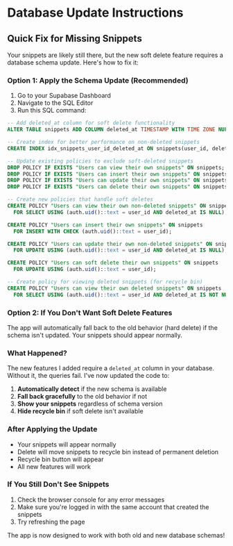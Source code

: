 # Database Update Instructions

## Quick Fix for Missing Snippets

Your snippets are likely still there, but the new soft delete feature requires a database schema update. Here's how to fix it:

### Option 1: Apply the Schema Update (Recommended)

1. Go to your Supabase Dashboard
2. Navigate to the SQL Editor
3. Run this SQL command:

```sql
-- Add deleted_at column for soft delete functionality
ALTER TABLE snippets ADD COLUMN deleted_at TIMESTAMP WITH TIME ZONE NULL;

-- Create index for better performance on non-deleted snippets
CREATE INDEX idx_snippets_user_id_deleted_at ON snippets(user_id, deleted_at);

-- Update existing policies to exclude soft-deleted snippets
DROP POLICY IF EXISTS "Users can view their own snippets" ON snippets;
DROP POLICY IF EXISTS "Users can insert their own snippets" ON snippets;
DROP POLICY IF EXISTS "Users can update their own snippets" ON snippets;
DROP POLICY IF EXISTS "Users can delete their own snippets" ON snippets;

-- Create new policies that handle soft deletes
CREATE POLICY "Users can view their own non-deleted snippets" ON snippets
  FOR SELECT USING (auth.uid()::text = user_id AND deleted_at IS NULL);

CREATE POLICY "Users can insert their own snippets" ON snippets
  FOR INSERT WITH CHECK (auth.uid()::text = user_id);

CREATE POLICY "Users can update their own non-deleted snippets" ON snippets
  FOR UPDATE USING (auth.uid()::text = user_id AND deleted_at IS NULL);

CREATE POLICY "Users can soft delete their own snippets" ON snippets
  FOR UPDATE USING (auth.uid()::text = user_id);

-- Create policy for viewing deleted snippets (for recycle bin)
CREATE POLICY "Users can view their own deleted snippets" ON snippets
  FOR SELECT USING (auth.uid()::text = user_id AND deleted_at IS NOT NULL);
```

### Option 2: If You Don't Want Soft Delete Features

The app will automatically fall back to the old behavior (hard delete) if the schema isn't updated. Your snippets should appear normally.

### What Happened?

The new features I added require a `deleted_at` column in your database. Without it, the queries fail. I've now updated the code to:

1. **Automatically detect** if the new schema is available
2. **Fall back gracefully** to the old behavior if not
3. **Show your snippets** regardless of schema version
4. **Hide recycle bin** if soft delete isn't available

### After Applying the Update

- Your snippets will appear normally
- Delete will move snippets to recycle bin instead of permanent deletion
- Recycle bin button will appear
- All new features will work

### If You Still Don't See Snippets

1. Check the browser console for any error messages
2. Make sure you're logged in with the same account that created the snippets
3. Try refreshing the page

The app is now designed to work with both old and new database schemas!
